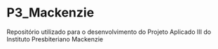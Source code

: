# P3_Mackenzie
Repositório utilizado para o desenvolvimento do Projeto Aplicado III do Instituto Presbiteriano Mackenzie
